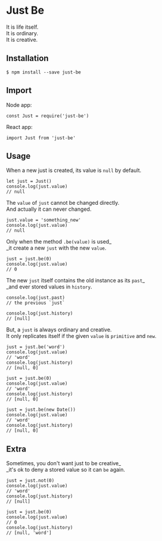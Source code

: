 # Just Be

It is life itself.  
It is ordinary.  
It is creative.

## Installation

```
$ npm install --save just-be
```

## Import

Node app:
```
const Just = require('just-be')
```

React app:
```
import Just from 'just-be'
```

## Usage

When a new just is created, its value is `null` by default.  

```
let just = Just()
console.log(just.value)
// null
```

The `value` of `just` cannot be changed directly.  
And actually it can never changed.  

```
just.value = 'something_new'
console.log(just.value)
// null
```

Only when the method `.be(value)` is used\_  
\_it create a new `just` with the new `value`.

```
just = just.be(0)
console.log(just.value)
// 0
```

The new `just` itself contains the old instance as its `past`\_  
\_and ever stored values in `history`.

```
console.log(just.past)
// the previous `just`

console.log(just.history)
// [null]
```

But, a `just` is always ordinary and creative.  
It only replicates itself if the given `value` is `primitive` and `new`.

```
just = just.be('word')
console.log(just.value)
// 'word'
console.log(just.history)
// [null, 0]
```

```
just = just.be(0)
console.log(just.value)
// 'word'
console.log(just.history)
// [null, 0]
```

```
just = just.be(new Date())
console.log(just.value)
// 'word'
console.log(just.history)
// [null, 0]
```

## Extra

Sometimes, you don't want just to be creative_  
_it's ok to deny a stored value so it can `be` again.

```
just = just.not(0)
console.log(just.value)
// 'word'
console.log(just.history)
// [null]
```

```
just = just.be(0)
console.log(just.value)
// 0
console.log(just.history)
// [null, 'word']
```